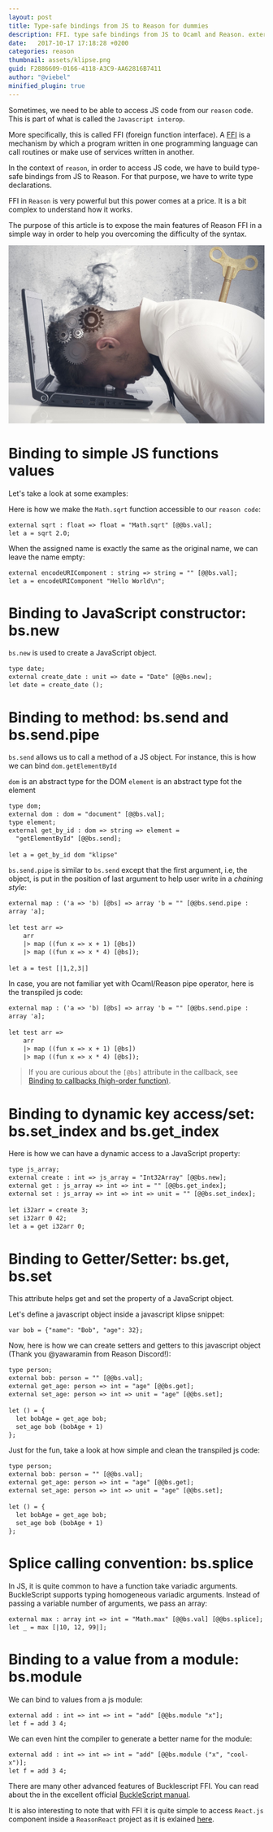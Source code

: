```yaml
---
layout: post
title: Type-safe bindings from JS to Reason for dummies
description: FFI. type safe bindings from JS to Ocaml and Reason. external javascript declaration.
date:   2017-10-17 17:18:28 +0200
categories: reason
thumbnail: assets/klipse.png
guid: F2886609-0166-4118-A3C9-AA62816B7411
author: "@viebel"
minified_plugin: true
---
```


Sometimes, we need to be able to access JS code from our `reason` code.
This is part of what is called the `Javascript interop`.

More specifically, this is called FFI (foreign function interface).
A [FFI](https://en.wikipedia.org/wiki/Foreign_function_interface) is a mechanism by which a program written in one programming language can call routines or make use of services written in another.

In the context of `reason`, in order to access JS code, we have to build type-safe bindings from JS to Reason. For that purpose, we have to write type declarations.

FFI in `Reason` is very powerful but this power comes at a price. It is a bit complex to understand how it works.

The purpose of this article is to expose the main features of Reason FFI in a simple way in order to help you overcoming the difficulty of the syntax.


![Burnout](/assets/burn-out.jpg)

# Binding to simple JS functions values

Let's take a look at some examples:

Here is how we make the `Math.sqrt` function accessible to our `reason code`:

~~~klipse-reason
external sqrt : float => float = "Math.sqrt" [@@bs.val];
let a = sqrt 2.0;
~~~

When the assigned name is exactly the same as the original name, we can leave the name empty:

~~~klipse-reason
external encodeURIComponent : string => string = "" [@@bs.val];
let a = encodeURIComponent "Hello World\n";
~~~

# Binding to JavaScript constructor: bs.new

`bs.new` is used to create a JavaScript object.

~~~klipse-reason
type date;
external create_date : unit => date = "Date" [@@bs.new];
let date = create_date (); 
~~~


# Binding to method: bs.send and bs.send.pipe

`bs.send` allows us to call a method of a JS object.
For instance, this is how we can bind `dom.getElementById`

`dom` is an abstract type for the DOM
`element` is an abstract type fot the element

~~~transpile-reason
type dom;
external dom : dom = "document" [@@bs.val];
type element;
external get_by_id : dom => string => element =
  "getElementById" [@@bs.send];

let a = get_by_id dom "klipse"
~~~


`bs.send.pipe` is similar to `bs.send` except that the first argument, i.e, the object, is put in the position of last argument to help user write in a *chaining style*:

~~~klipse-reason
external map : ('a => 'b) [@bs] => array 'b = "" [@@bs.send.pipe : array 'a];

let test arr => 
	arr
    |> map ((fun x => x + 1) [@bs])
    |> map ((fun x => x * 4) [@bs]);

let a = test [|1,2,3|]
~~~

In case, you are not familiar yet with Ocaml/Reason pipe operator, here is the transpiled js code:

~~~transpile-reason
external map : ('a => 'b) [@bs] => array 'b = "" [@@bs.send.pipe : array 'a];

let test arr => 
	arr
    |> map ((fun x => x + 1) [@bs])
    |> map ((fun x => x * 4) [@bs]);
~~~

> If you are curious about the `[@bs]` attribute in the callback, see [Binding to callbacks (high-order function)](https://bucklescript.github.io/bucklescript/Manual.html#_binding_to_callbacks_high_order_function).


# Binding to dynamic key access/set: bs.set_index and bs.get_index

Here is how we can have a dynamic access to a JavaScript property:


~~~klipse-reason
type js_array;
external create : int => js_array = "Int32Array" [@@bs.new];
external get : js_array => int => int = "" [@@bs.get_index];
external set : js_array => int => int => unit = "" [@@bs.set_index];

let i32arr = create 3;
set i32arr 0 42;
let a = get i32arr 0;
~~~

# Binding to Getter/Setter: bs.get, bs.set

This attribute helps get and set the property of a JavaScript object.

Let's define a javascript object inside a javascript klipse snippet:

~~~eval-js
var bob = {"name": "Bob", "age": 32};
~~~

Now, here is how we can create setters and getters to this javascript object (Thank you @yawaramin from Reason Discord!):

~~~klipse-reason
type person;
external bob: person = "" [@@bs.val];
external get_age: person => int = "age" [@@bs.get];
external set_age: person => int => unit = "age" [@@bs.set];

let () = {
  let bobAge = get_age bob;
  set_age bob (bobAge + 1)
};
~~~

Just for the fun, take a look at how simple and clean the transpiled js code:

~~~transpile-reason
type person;
external bob: person = "" [@@bs.val];
external get_age: person => int = "age" [@@bs.get];
external set_age: person => int => unit = "age" [@@bs.set];

let () = {
  let bobAge = get_age bob;
  set_age bob (bobAge + 1)
};
~~~

# Splice calling convention: bs.splice

In JS, it is quite common to have a function take variadic arguments. BuckleScript supports typing homogeneous variadic arguments. Instead of passing a variable number of arguments, we pass an array:

~~~klipse-reason
external max : array int => int = "Math.max" [@@bs.val] [@@bs.splice];
let _ = max [|10, 12, 99|];
~~~

# Binding to a value from a module: bs.module

We can bind to values from a js module:

~~~transpile-reason
external add : int => int => int = "add" [@@bs.module "x"];
let f = add 3 4;
~~~

We can even hint the compiler to generate a better name for the module:

~~~transpile-reason
external add : int => int => int = "add" [@@bs.module ("x", "cool-x")];
let f = add 3 4;
~~~

There are many other advanced features of Bucklescript FFI. You can read about the in the excellent official [BuckleScript manual](https://bucklescript.github.io/bucklescript/Manual.html#_ffi).

It is also interesting to note that with FFI it is quite simple to access `React.js` component inside a `ReasonReact` project as it is exlained [here](https://reasonml.github.io/reason-react/docs/en/interop.html).
